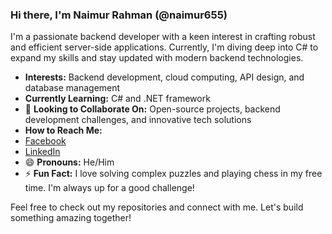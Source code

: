 ### Hi there, I'm Naimur Rahman (@naimur655)

I'm a passionate backend developer with a keen interest in crafting robust and efficient server-side applications. Currently, I'm diving deep into C# to expand my skills and stay updated with modern backend technologies.

-  **Interests:** Backend development, cloud computing, API design, and database management
-  **Currently Learning:** C# and .NET framework
- 💞️ **Looking to Collaborate On:** Open-source projects, backend development challenges, and innovative tech solutions
-  **How to Reach Me:**
  - [Facebook](https://www.facebook.com/naim4ur)
  - [LinkedIn](https://linkedin.com/in/rahman-mdnaimur)
- 😄 **Pronouns:** He/Him
- ⚡ **Fun Fact:** I love solving complex puzzles and playing chess in my free time. I'm always up for a good challenge!

Feel free to check out my repositories and connect with me. Let's build something amazing together!

<!---
naimur655/naimur655 is a ✨ special ✨ repository because its `README.md` (this file) appears on your GitHub profile.
You can click the Preview link to take a look at your changes.
--->
